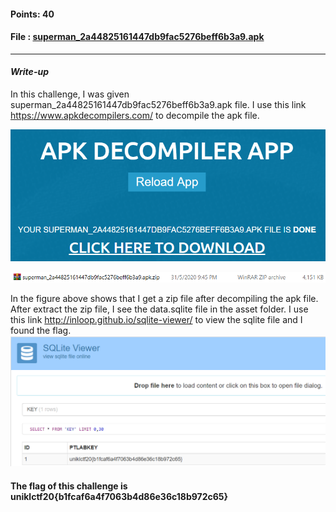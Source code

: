 #### Points: 40

#### File : [superman_2a44825161447db9fac5276beff6b3a9.apk](superman_2a44825161447db9fac5276beff6b3a9.apk)
---
#### _Write-up_
In this challenge, I was given superman_2a44825161447db9fac5276beff6b3a9.apk file. 
I use this link https://www.apkdecompilers.com/ to decompile the apk file. 

![](Pic1.png)

![](Pic2.png)

In the figure above shows that I get a zip file after decompiling the apk file.
After extract the zip file, I see the data.sqlite file in the asset folder. I use this link http://inloop.github.io/sqlite-viewer/ to view the sqlite file and I found the flag.
![](Pic3.png)
#### The flag of this challenge is uniklctf20{b1fcaf6a4f7063b4d86e36c18b972c65}
